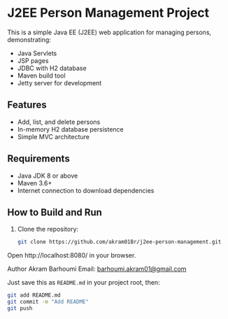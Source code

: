 # J2EE Person Management Project

This is a simple Java EE (J2EE) web application for managing persons, demonstrating:

- Java Servlets
- JSP pages
- JDBC with H2 database
- Maven build tool
- Jetty server for development

## Features

- Add, list, and delete persons
- In-memory H2 database persistence
- Simple MVC architecture

## Requirements

- Java JDK 8 or above
- Maven 3.6+
- Internet connection to download dependencies

## How to Build and Run

1. Clone the repository:
   ```bash
   git clone https://github.com/akram01Br/j2ee-person-management.git

Open http://localhost:8080/ in your browser.

Author
Akram Barhoumi
Email: barhoumi.akram01@gmail.com

Just save this as `README.md` in your project root, then:

```bash
git add README.md
git commit -m "Add README"
git push
